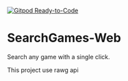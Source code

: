 [![Gitpod Ready-to-Code](https://img.shields.io/badge/Gitpod-Ready--to--Code-blue?logo=gitpod)](https://gitpod.io/#https://github.com/Guideleon/SearchGames-Web) 

# SearchGames-Web

Search any game with a single click.

This project use rawg api
